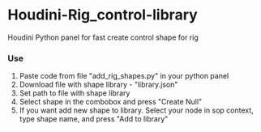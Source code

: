 # Houdini-Rig_control-library
Houdini Python panel for fast create control shape for rig
### Use ###
1. Paste code from file "add_rig_shapes.py" in your python panel
2. Download file with shape library - "library.json"
3. Set path to file with shape library 
4. Select shape in the combobox and press "Create Null"
5. If you want add new shape to library. Select your node in sop context, type shape name, and press "Add to library"
